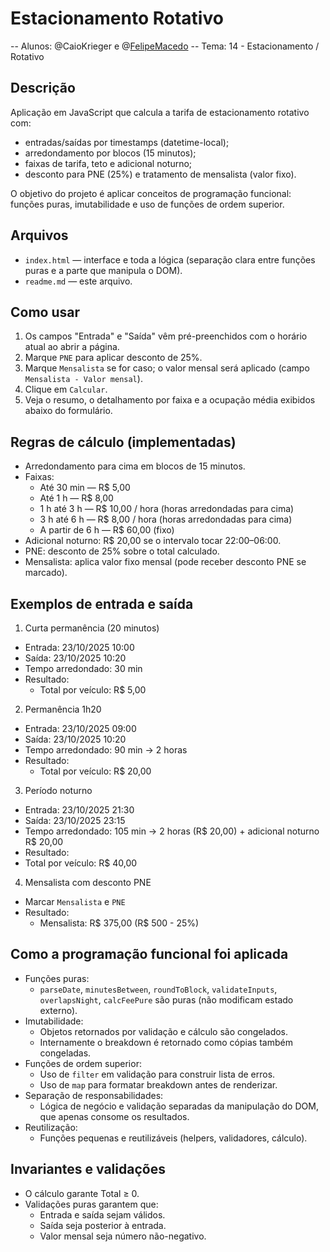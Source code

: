 # Estacionamento Rotativo

-- Alunos: @CaioKrieger e @[FelipeMacedo](https://github.com/FelipeMacedoK)
-- Tema: 14 - Estacionamento / Rotativo

## Descrição
Aplicação em JavaScript que calcula a tarifa de estacionamento rotativo com:
- entradas/saídas por timestamps (datetime-local);
- arredondamento por blocos (15 minutos);
- faixas de tarifa, teto e adicional noturno;
- desconto para PNE (25%) e tratamento de mensalista (valor fixo).

O objetivo do projeto é aplicar conceitos de programação funcional: funções puras, imutabilidade e uso de funções de ordem superior.

## Arquivos
- `index.html` — interface e toda a lógica (separação clara entre funções puras e a parte que manipula o DOM).
- `readme.md` — este arquivo.

## Como usar
1. Os campos "Entrada" e "Saída" vêm pré-preenchidos com o horário atual ao abrir a página.
2. Marque `PNE` para aplicar desconto de 25%.
3. Marque `Mensalista` se for caso; o valor mensal será aplicado (campo `Mensalista - Valor mensal`).
4. Clique em `Calcular`.
5. Veja o resumo, o detalhamento por faixa e a ocupação média exibidos abaixo do formulário.

## Regras de cálculo (implementadas)
- Arredondamento para cima em blocos de 15 minutos.
- Faixas:
  - Até 30 min — R$ 5,00
  - Até 1 h — R$ 8,00
  - 1 h até 3 h — R$ 10,00 / hora (horas arredondadas para cima)
  - 3 h até 6 h — R$ 8,00 / hora (horas arredondadas para cima)
  - A partir de 6 h — R$ 60,00 (fixo)
- Adicional noturno: R$ 20,00 se o intervalo tocar 22:00–06:00.
- PNE: desconto de 25% sobre o total calculado.
- Mensalista: aplica valor fixo mensal (pode receber desconto PNE se marcado).

## Exemplos de entrada e saída

1) Curta permanência (20 minutos)
- Entrada: 23/10/2025 10:00
- Saída: 23/10/2025 10:20
- Tempo arredondado: 30 min
- Resultado:
  - Total por veículo: R$ 5,00


2) Permanência 1h20
- Entrada: 23/10/2025 09:00
- Saída: 23/10/2025 10:20
- Tempo arredondado: 90 min -> 2 horas
- Resultado:
  - Total por veículo: R$ 20,00

3) Período noturno
- Entrada: 23/10/2025 21:30
- Saída: 23/10/2025 23:15
- Tempo arredondado: 105 min -> 2 horas (R$ 20,00) + adicional noturno R$ 20,00
- Resultado:
 - Total por veículo: R$ 40,00

4) Mensalista com desconto PNE
- Marcar `Mensalista` e `PNE`
- Resultado:
  - Mensalista: R$ 375,00 (R$ 500 - 25%)

## Como a programação funcional foi aplicada
- Funções puras:
  - `parseDate`, `minutesBetween`, `roundToBlock`, `validateInputs`, `overlapsNight`, `calcFeePure` são puras (não modificam estado externo).
- Imutabilidade:
  - Objetos retornados por validação e cálculo são congelados.
  - Internamente o breakdown é retornado como cópias também congeladas.
- Funções de ordem superior:
  - Uso de `filter` em validação para construir lista de erros.
  - Uso de `map` para formatar breakdown antes de renderizar.
- Separação de responsabilidades:
  - Lógica de negócio e validação separadas da manipulação do DOM, que apenas consome os resultados.
- Reutilização:
  - Funções pequenas e reutilizáveis (helpers, validadores, cálculo).

## Invariantes e validações
- O cálculo garante Total ≥ 0.
- Validações puras garantem que:
  - Entrada e saída sejam válidos.
  - Saída seja posterior à entrada.
  - Valor mensal seja número não-negativo.
